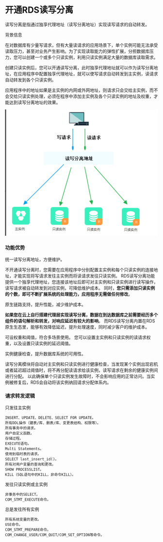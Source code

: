 # 开通RDS读写分离

读写分离是指通过独享代理地址（读写分离地址）实现读写请求的自动转发。

背景信息

在对数据库有少量写请求，但有大量读请求的应用场景下，单个实例可能无法承受读取压力，甚至对业务产生影响。为了实现读取能力的弹性扩展，分担数据库压力，您可以创建一个或多个只读实例，利用只读实例满足大量的数据库读取需求。

创建只读实例后，您可以开通读写分离，此时独享代理地址就可以作为读写分离地址，在应用程序中配置独享代理地址，就可以使写请求自动转发到主实例，读请求自动转发到各个只读实例。

应用程序中的地址如果是主实例的内网或外网地址，则请求只会交给主实例，而不会交给只读实例处理，必须在程序中添加主实例及各个只读实例的地址及权重，才能达到读写分离地址的效果。

![](.static_images/ac59fd6a.png)

### 功能优势

统一读写分离地址，方便维护。

不开通读写分离时，您需要在应用程序中分别配置主实例和每个只读实例的连接地址，才能实现将写请求发往主实例而将读请求发往只读实例。
RDS读写分离功能提供一个独享代理地址，您连接该地址后即可对主实例和只读实例进行读写操作，读写请求被自动转发到对应实例，可降低维护成本。
同时，**您只需添加只读实例的个数，即可不断扩展系统的处理能力，应用程序无需做任何修改**。

原生链路支持，提升性能，减少维护成本。

**如果您在云上自行搭建代理层实现读写分离，数据在到达数据库之前需要经历多个组件的语句解析和转发，对响应延迟有较大的影响**。
而RDS读写分离内置在RDS原生生态里，能够有效降低延迟，提升处理速度，同时减少客户的维护成本。

可设权重和阈值，符合多场景使用。
您可以设置主实例和只读实例的读请求权重，以及设置只读实例的延迟阈值。

实例健康检查，提升数据库系统的可用性。

读写分离模块将自动对主实例和只读实例进行健康检查，当发现某个实例出现宕机或者延迟超过阈值时，将不再分配读请求给该实例，读写请求在剩余的健康实例间进行分配。
以此确保单个只读实例发生故障时，不会影响应用的正常访问。当实例被修复后，RDS会自动将该实例纳回请求分配体系内。

### 请求转发逻辑

只发往主实例

    INSERT、UPDATE、DELETE、SELECT FOR UPDATE。
    所有DDL操作（建表/库、删表/库、变更表结构、权限等）。
    所有事务中的请求。
    用户自定义函数。
    存储过程。
    EXECUTE语句。
    Multi Statements。
    使用到临时表的请求。
    SELECT last_insert_id()。
    所有对用户变量的查询和更改。
    SHOW PROCESSLIST。
    KILL（SQL语句中的KILL，非命令KILL）。

发往只读实例或主实例

    非事务中的SELECT。
    COM_STMT_EXECUTE命令。

总是发往所有实例

    所有系统变量的更改。
    USE命令。
    COM_STMT_PREPARE命令。
    COM_CHANGE_USER/COM_QUIT/COM_SET_OPTION等命令。

